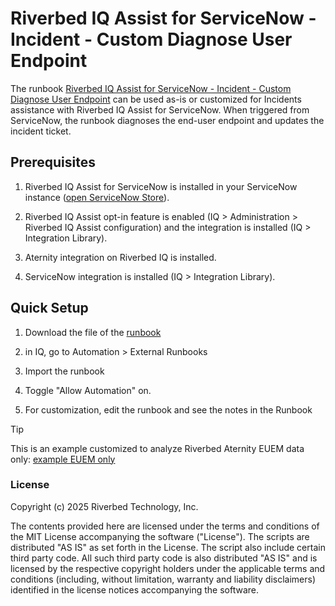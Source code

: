 # Riverbed IQ Assist for ServiceNow - Incident - Custom Diagnose User Endpoint

The runbook [Riverbed IQ Assist for ServiceNow - Incident - Custom Diagnose User Endpoint](./Riverbed%20IQ%20Assist%20for%20ServiceNow%20-%20Incident%20-%20Custom%20Diagnose%20User%20Endpoint.json) can be used as-is or customized for Incidents assistance with Riverbed IQ Assist for ServiceNow.
When triggered from ServiceNow, the runbook diagnoses the end-user endpoint and updates the incident ticket.

## Prerequisites

1. Riverbed IQ Assist for ServiceNow is installed in your ServiceNow instance ([open ServiceNow Store](https://store.servicenow.com/sn_appstore_store.do#!/store/search?q=Riverbed)).

2. Riverbed IQ Assist opt-in feature is enabled (IQ > Administration > Riverbed IQ Assist configuration) and the integration is installed (IQ > Integration Library).

3. Aternity integration on Riverbed IQ is installed.

4. ServiceNow integration is installed (IQ > Integration Library).


## Quick Setup

1. Download the file of the [runbook](./Riverbed%20IQ%20Assist%20for%20ServiceNow%20-%20Incident%20-%20Custom%20Diagnose%20User%20Endpoint.json)

2. in IQ, go to Automation > External Runbooks

3. Import the runbook

4. Toggle "Allow Automation" on.

5. For customization, edit the runbook and see the notes in the Runbook


> [!Tip]
> This is an example customized to analyze Riverbed Aternity EUEM data only: [example EUEM only](./examples/Riverbed%20IQ%20Assist%20for%20ServiceNow%20-%20Incident%20-%20Custom%20Diagnose%20User%20Endpoint%20-%20EUEM%20only.json) 


### License

Copyright (c) 2025 Riverbed Technology, Inc.

The contents provided here are licensed under the terms and conditions of the MIT License accompanying the software ("License"). The scripts are distributed "AS IS" as set forth in the License. The script also include certain third party code. All such third party code is also distributed "AS IS" and is licensed by the respective copyright holders under the applicable terms and conditions (including, without limitation, warranty and liability disclaimers) identified in the license notices accompanying the software.
